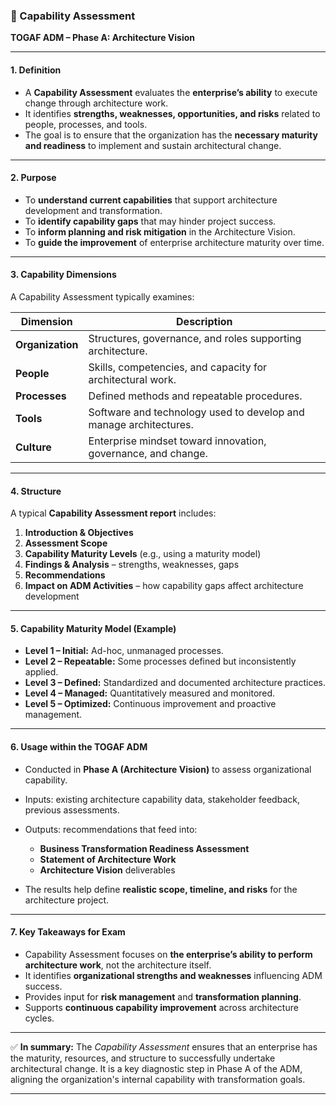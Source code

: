 ### 🧭  Capability Assessment

**TOGAF ADM – Phase A: Architecture Vision**

---

#### **1. Definition**

* A **Capability Assessment** evaluates the **enterprise’s ability** to execute change through architecture work.
* It identifies **strengths, weaknesses, opportunities, and risks** related to people, processes, and tools.
* The goal is to ensure that the organization has the **necessary maturity and readiness** to implement and sustain architectural change.

---

#### **2. Purpose**

* To **understand current capabilities** that support architecture development and transformation.
* To **identify capability gaps** that may hinder project success.
* To **inform planning and risk mitigation** in the Architecture Vision.
* To **guide the improvement** of enterprise architecture maturity over time.

---

#### **3. Capability Dimensions**

A Capability Assessment typically examines:

| Dimension        | Description                                                       |
| ---------------- | ----------------------------------------------------------------- |
| **Organization** | Structures, governance, and roles supporting architecture.        |
| **People**       | Skills, competencies, and capacity for architectural work.        |
| **Processes**    | Defined methods and repeatable procedures.                        |
| **Tools**        | Software and technology used to develop and manage architectures. |
| **Culture**      | Enterprise mindset toward innovation, governance, and change.     |

---

#### **4. Structure**

A typical **Capability Assessment report** includes:

1. **Introduction & Objectives**
2. **Assessment Scope**
3. **Capability Maturity Levels** (e.g., using a maturity model)
4. **Findings & Analysis** – strengths, weaknesses, gaps
5. **Recommendations**
6. **Impact on ADM Activities** – how capability gaps affect architecture development

---

#### **5. Capability Maturity Model (Example)**

* **Level 1 – Initial:** Ad-hoc, unmanaged processes.
* **Level 2 – Repeatable:** Some processes defined but inconsistently applied.
* **Level 3 – Defined:** Standardized and documented architecture practices.
* **Level 4 – Managed:** Quantitatively measured and monitored.
* **Level 5 – Optimized:** Continuous improvement and proactive management.

---

#### **6. Usage within the TOGAF ADM**

* Conducted in **Phase A (Architecture Vision)** to assess organizational capability.
* Inputs: existing architecture capability data, stakeholder feedback, previous assessments.
* Outputs: recommendations that feed into:

  * **Business Transformation Readiness Assessment**
  * **Statement of Architecture Work**
  * **Architecture Vision** deliverables
* The results help define **realistic scope, timeline, and risks** for the architecture project.

---

#### **7. Key Takeaways for Exam**

* Capability Assessment focuses on **the enterprise’s ability to perform architecture work**, not the architecture itself.
* It identifies **organizational strengths and weaknesses** influencing ADM success.
* Provides input for **risk management** and **transformation planning**.
* Supports **continuous capability improvement** across architecture cycles.

---

✅ **In summary:**
The *Capability Assessment* ensures that an enterprise has the maturity, resources, and structure to successfully undertake architectural change. It is a key diagnostic step in Phase A of the ADM, aligning the organization's internal capability with transformation goals.

---


